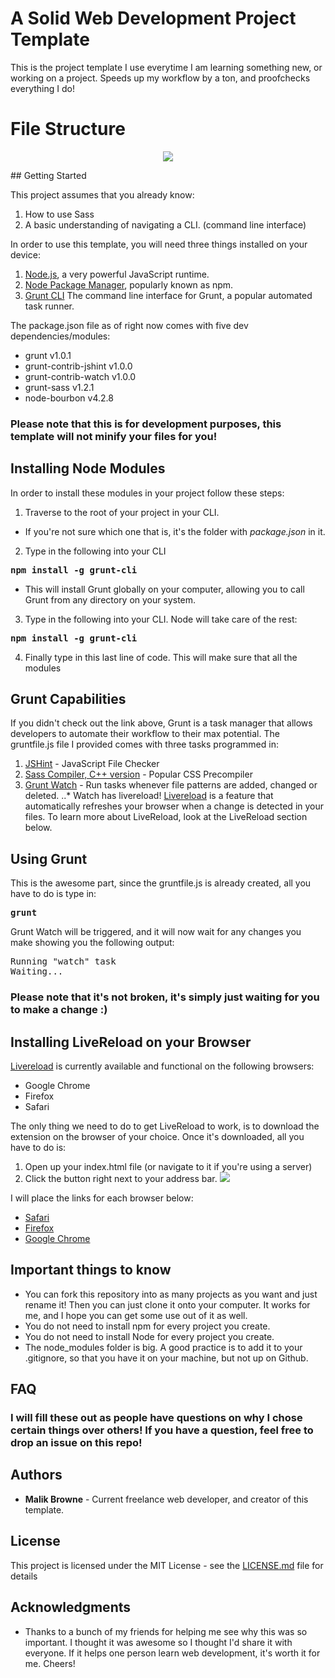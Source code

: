 # A Solid Web Development Project Template

This is the project template I use everytime I am learning something new, or working on a project. Speeds up my workflow by a ton, and proofchecks everything I do!

# File Structure

<p align='center'>
<img src="http://i.imgur.com/4951IoP.png">
</p>
## Getting Started

This project assumes that you already know:

1. How to use Sass
2. A basic understanding of navigating a CLI. (command line interface)

In order to use this template, you will need three things installed on your device:

1. [Node.js](https://nodejs.org/en/download), a very powerful JavaScript runtime.
2. [Node Package Manager](https://docs.npmjs.com/getting-started/installing-node), popularly known as npm.
3. [Grunt CLI](http://gruntjs.com/getting-started) The command line interface for Grunt, a popular automated task runner.

The package.json file as of right now comes with five dev dependencies/modules: 

* grunt v1.0.1
* grunt-contrib-jshint v1.0.0
* grunt-contrib-watch v1.0.0
* grunt-sass v1.2.1
* node-bourbon v4.2.8

### Please note that this is for development purposes, this template will not minify your files for you!

## Installing Node Modules

In order to install these modules in your project follow these steps: 

1. Traverse to the root of your project in your CLI.
 
 - If you're not sure which one that is, it's the folder with *package.json* in it.
 
2. Type in the following into your CLI

 <pre><b>npm install -g grunt-cli</b></pre> 

 - This will install Grunt globally on your computer, allowing you to call Grunt from any directory on your system.

3. Type in the following into your CLI. Node will take care of the rest:

 <pre><b>npm install -g grunt-cli</b></pre> 

4. Finally type in this last line of code. This will make sure that all the modules 

## Grunt Capabilities

If you didn't check out the link above, Grunt is a task manager that allows developers to automate their workflow to their max potential. The gruntfile.js file I provided comes with three tasks programmed in:

1. [JSHint](https://github.com/gruntjs/grunt-contrib-jshint) - JavaScript File Checker
2. [Sass Compiler, C++ version](https://github.com/sindresorhus/grunt-sass) - Popular CSS Precompiler
3. [Grunt Watch](https://github.com/gruntjs/grunt-contrib-watch) - Run tasks whenever file patterns are added, changed or deleted.
..* Watch has livereload! [Livereload](http://livereload.com) is a feature that automatically refreshes your browser when a change is detected in your files. To learn more about LiveReload, look at the LiveReload section below.

## Using Grunt

This is the awesome part, since the gruntfile.js is already created, all you have to do is type in:

<pre><b>grunt</b></pre>

Grunt Watch will be triggered, and it will now wait for any changes you make showing you the following output:

<pre>Running "watch" task <br>Waiting...</pre>

### Please note that it's not broken, it's simply just waiting for you to make a change :)

## Installing LiveReload on your Browser

[Livereload](http://livereload.com) is currently available and functional on the following browsers:

- Google Chrome
- Firefox
- Safari

The only thing we need to do to get LiveReload to work, is to download the extension on the browser of your choice. Once it's downloaded, all you have to do is:

1. Open up your index.html file (or navigate to it if you're using a server)
2. Click the button right next to your address bar. <img src="http://i.imgur.com/Y6xfV0D.png">

I will place the links for each browser below:

- [Safari](http://download.livereload.com/2.1.0/LiveReload-2.1.0.safariextz)
- [Firefox](https://addons.mozilla.org/en-US/firefox/addon/livereload)
- [Google Chrome](https://chrome.google.com/webstore/detail/livereload/jnihajbhpnppcggbcgedagnkighmdlei)

## Important things to know

- You can fork this repository into as many projects as you want and just rename it! Then you can just clone it onto your computer. It works for me, and I hope you can get some use out of it as well.
- You do not need to install npm for every project you create.
- You do not need to install Node for every project you create.
- The node_modules folder is big. A good practice is to add it to your .gitignore, so that you have it on your machine, but not up on Github.

## FAQ

### I will fill these out as people have questions on why I chose certain things over others! If you have a question, feel free to drop an issue on this repo!

## Authors

* **Malik Browne** - Current freelance web developer, and creator of this template.

## License

This project is licensed under the MIT License - see the [LICENSE.md](LICENSE.md) file for details

## Acknowledgments

* Thanks to a bunch of my friends for helping me see why this was so important. I thought it was awesome so I thought I'd share it with everyone. If it helps one person learn web development, it's worth it for me. Cheers!
